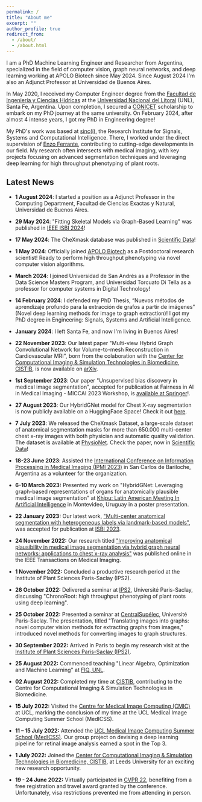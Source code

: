 ```yaml
---
permalink: /
title: "About me"
excerpt: ""
author_profile: true
redirect_from: 
  - /about/
  - /about.html
---
```


I am a PhD Machine Learning Engineer and Researcher from Argentina, specialized in the field of computer vision, graph neural networks, and deep learning working at APOLO Biotech since May 2024. Since August 2024 I'm also an Adjunct Professor at Universidad de Buenos Aires.

In May 2020, I received my Computer Engineer degree from the [Facultad de Ingeniería y Ciencias Hídricas](http://fich.unl.edu.ar) at the [Universidad Nacional del Litoral](https://unl.edu.ar) (UNL), Santa Fe, Argentina. Upon completion, I secured a [CONICET](https://www.conicet.gov.ar/) scholarship to embark on my PhD journey at the same university. On February 2024, after almost 4 intense years, I got my PhD in Engineering degree!

My PhD's work was based at [sinc(i)](https://sinc.unl.edu.ar/), the Research Institute for Signals, Systems and Computational Intelligence. There, I worked under the direct supervision of [Enzo Ferrante](https://eferrante.github.io), contributing to cutting-edge developments in our field. My research often intersects with medical imaging, with key projects focusing on advanced segmentation techniques and leveraging deep learning for high throughput phenotyping of plant roots.

## **Latest News**

- **1 August 2024**: I started a position as a Adjunct Professor in the Computing Department, Facultad de Ciencias Exactas y Natural, Universidad de Buenos Aires.

- **29 May 2024**: "Fitting Skeletal Models via Graph-Based Learning" was published in [IEEE ISBI 2024](https://ieeexplore.ieee.org/abstract/document/10635871/)!

- **17 May 2024**: The CheXmask database was published in [Scientific Data](https://www.nature.com/articles/s41597-024-03358-1)!

- **1 May 2024**: Officially joined [APOLO Biotech](https://apolobiotech.com.ar/) as a Postdoctoral research scientist! Ready to perform high throughput phenotyping via novel computer vision algorithms.

- **March 2024**: I joined Universidad de San Andrés as a Professor in the Data Science Masters Program, and Universidad Torcuato Di Tella as a professor for computer systems in Digital Technology!
  
- **14 February 2024**: I defended my PhD Thesis, “Nuevos métodos de aprendizaje profundo para la extracción de grafos a partir de imágenes” (Novel deep learning methods for image to graph extraction)! I got my PhD degree in Engineering: Signals, Systems and Artificial Intelligence.

- **January 2024**: I left Santa Fe, and now I'm living in Buenos Aires!

- **22 November 2023**: Our latest paper "Multi-view Hybrid Graph Convolutional Network for Volume-to-mesh Reconstruction in Cardiovascular MRI", born from the colaboration with the [Center for Computational Imaging & Simulation Technologies in Biomedicine, CISTIB](https://www.cistib.org/), is now available on [arXiv](https://arxiv.org/abs/2311.13706).

- **1st September 2023**: Our paper "Unsupervised bias discovery in medical image segmentation", accepted for publication at Fairness in AI in Medical Imaging - MICCAI 2023 Workshop, is [available at Springer](https://link.springer.com/chapter/10.1007/978-3-031-45249-9_26)!.

- **27 August 2023**: Our HybridGNet model for Chest X-ray segmentation is now publicly available on a HuggingFace Space! Check it out [here](https://huggingface.co/spaces/ngaggion/Chest-x-ray-HybridGNet-Segmentation).

- **7 July 2023**: We released the CheXmask Dataset, a large-scale dataset of anatomical segmentation masks for more than 650.000 multi-center chest x-ray images with both physician and automatic quality validation. The dataset is available at [PhysioNet](https://physionet.org/content/chexmask-cxr-segmentation-data). Check the paper, now in [Scientific Data](https://www.nature.com/articles/s41597-024-03358-1)!

- **18-23 June 2023**: Assisted the [International Conference on Information Processing in Medical Imaging (IPMI 2023)](https://ipmi2023.org/) in San Carlos de Bariloche, Argentina as a volunteer for the organization.

- **6-10 March 2023:** Presented my work on "HybridGNet: Leveraging graph-based representations of organs for anatomically plausible medical image segmentation" at [Khipu: Latin American Meeting In Artificial Intelligence](https://khipu.ai/) in Montevideo, Uruguay in a poster presentation.
  
- **22 January 2023:** Our latest work, ["Multi-center anatomical segmentation with heterogeneous labels via landmark-based models"](https://arxiv.org/abs/2211.07395), was accepted for publication at [ISBI 2023](http://2023.biomedicalimaging.org/en/). 

- **24 November 2022:** Our research titled ["Improving anatomical plausibility in medical image segmentation via hybrid graph neural networks: applications to chest x-ray analysis"](https://ieeexplore.ieee.org/document/9963582) was published online in the IEEE Transactions on Medical Imaging. 

- **1 November 2022:** Concluded a productive research period at the Institute of Plant Sciences Paris-Saclay (IPS2).

- **26 October 2022:** Delivered a seminar at [IPS2](https://ips2.u-psud.fr/fr/index.html), Université Paris-Saclay, discussing "ChronoRoot: high throughput phenotyping of plant roots using deep learning". 

- **25 October 2022:** Presented a seminar at [CentralSupélec](https://www.centralesupelec.fr/), Université Paris-Saclay. The presentation, titled "Translating images into graphs: novel computer vision methods for extracting graphs from images," introduced novel methods for converting images to graph structures.

- **30 September 2022:** Arrived in Paris to begin my research visit at the [Institute of Plant Sciences Paris-Saclay (IPS2)](https://ips2.u-psud.fr/fr/index.html).

- **25 August 2022:** Commenced teaching "Linear Algebra, Optimization and Machine Learning" at [FIQ, UNL](http://fich.unl.edu.ar).

- **02 August 2022:** Completed my time at [CISTIB](https://www.cistib.org/), contributing to the Centre for Computational Imaging & Simulation Technologies in Biomedicine.

- **15 July 2022:** Visited the [Centre for Medical Image Computing (CMIC)](https://www.ucl.ac.uk/medical-image-computing/) at UCL, marking the conclusion of my time at the UCL Medical Image Computing Summer School (MedICSS).

- **11 – 15 July 2022:** Attended the [UCL Medical Image Computing Summer School (MedICSS)](https://medicss.cs.ucl.ac.uk/). Our group project on devising a deep learning pipeline for retinal image analysis earned a spot in the Top 3.

- **1 July 2022:** Joined the [Center for Computational Imaging & Simulation Technologies in Biomedicine, CISTIB](https://www.cistib.org/), at Leeds University for an exciting new research opportunity.

- **19 - 24 June 2022:** Virtually participated in [CVPR 22](https://cvpr2022.thecvf.com/), benefiting from a free registration and travel award granted by the conference. Unfortunately, visa restrictions prevented me from attending in person.
